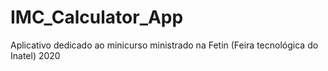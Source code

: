 # IMC_Calculator_App
Aplicativo dedicado ao minicurso ministrado na Fetin (Feira tecnológica do Inatel) 2020
